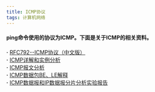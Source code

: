```yaml
---
title: ICMP协议
tags: 计算机网络
---
```

#### ping命令使用的协议为ICMP。下面是关于ICMP的相关资料。
**·** [RFC792--ICMP协议（中文版）](https://wenku.baidu.com/view/d4a4ed0303d8ce2f0066232b.html)<br/>
**·** [ICMP详解和实例分析](https://blog.csdn.net/deramer1/article/details/73480825)<br/>
**·** [ICMP报文分析](https://blog.csdn.net/tigerjibo/article/details/7356936)<br/>
**·** [ICMP数据包BE、LE解释](https://blog.csdn.net/qq_40467670/article/details/83820606)<br/>
**·** [ICMP数据报和IP数据报分片分析实验报告](https://wenku.baidu.com/view/429144d6c850ad02de8041c9.html)<br/>